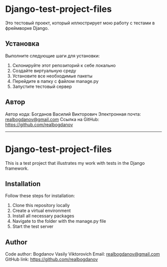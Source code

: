 # Django-test-project-files
Это тестовый проект, который иллюстрирует мою работу с тестами в фреймворке Django.

## Установка
Выполните следующие шаги для установки:
1) Склонируйте этот репозиторий к себе локально
2) Создайте виртуальную среду
3) Установите все необходимые пакеты
4) Перейдите в папку с файлом manage.py
5) Запустите тестовый сервер

## Автор
Автор кода: Богданов Василий Викторович
Электронная почта: realbogdanov@gmail.com
Ссылка на GitHub: https://github.com/realbogdanov

---

# Django-test-project-files
This is a test project that illustrates my work with tests in the Django framework.

## Installation
Follow these steps for installation:
1) Clone this repository locally
2) Create a virtual environment
3) Install all necessary packages
4) Navigate to the folder with the manage.py file
5) Start the test server

## Author
Code author: Bogdanov Vasily Viktorovich
Email: realbogdanov@gmail.com
GitHub link: https://github.com/realbogdanov
